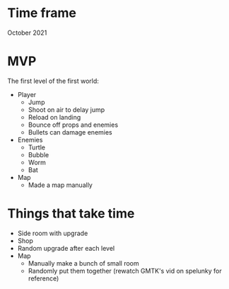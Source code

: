 # Time frame
October 2021
# MVP
The first level of the first world:
* Player
    * Jump
    * Shoot on air to delay jump
    * Reload on landing
    * Bounce off props and enemies
    * Bullets can damage enemies
* Enemies
    * Turtle
    * Bubble
    * Worm
    * Bat
* Map
    * Made a map manually
# Things that take time
* Side room with upgrade
* Shop
* Random upgrade after each level
* Map
    * Manually make a bunch of small room
    * Randomly put them together (rewatch GMTK's vid on spelunky for reference)